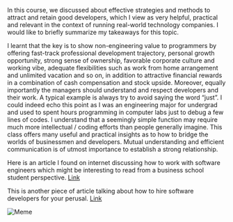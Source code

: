 In this course, we discussed about effective strategies and methods to attract and retain good developers, which I view as very helpful, practical and relevant in the context of running real-world technology companies. I would like to briefly summarize my takeaways for this topic. 

I learnt that the key is to show non-engineering value to programmers by offering fast-track professional development trajectory, personal growth opportunity, strong sense of ownership, favorable corporate culture and working vibe, adequate flexibilities such as work from home arrangement and unlimited vacation and so on, in addition to attractive financial rewards in a combination of cash compensation and stock upside. Moreover, equally importantly the managers should understand and respect developers and their work. A typical example is always try to avoid saying the word “just”. I could indeed echo this point as I was an engineering major for undergrad and used to spent hours programming in computer labs just to debug a few lines of codes. I understand that a seemingly simple function may require much more intellectual / coding efforts than people generally imagine. This class offers many useful and practical insights as to how to bridge the worlds of businessmen and developers. Mutual understanding and efficient communication is of utmost importance to establish a strong relationship. 

Here is an article I found on internet discussing how to work with software engineers which might be interesting to read from a business school student perspective. [Link](https://www.kennorton.com/essays/how-to-work-with-software-engineers.html)

This is another piece of article talking about how to hire software developers for your perusal. [Link](https://www.toptal.com/freelance/in-search-of-the-elite-few-finding-and-hiring-the-best-developers-in-the-industry)

![Meme](http://www.techigniter.in/wp-content/uploads/2015/01/wall.png)
